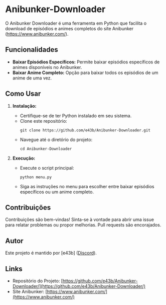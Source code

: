 # Anibunker-Downloader

O Anibunker Downloader é uma ferramenta em Python que facilita o download de episódios e animes completos do site Anibunker (https://www.anibunker.com/).

## Funcionalidades

- **Baixar Episódios Específicos:** Permite baixar episódios específicos de animes disponíveis no Anibunker.
- **Baixar Anime Completo:** Opção para baixar todos os episódios de um anime de uma vez.

## Como Usar

1. **Instalação:**
   - Certifique-se de ter Python instalado em seu sistema.
   - Clone este repositório:
     ```
     git clone https://github.com/e43b/Anibunker-Downloader.git
     ```
   - Navegue até o diretório do projeto:
     ```
     cd Anibunker-Downloader
     ```

2. **Execução:**
   - Execute o script principal:
     ```
     python menu.py
     ```
   - Siga as instruções no menu para escolher entre baixar episódios específicos ou um anime completo.

## Contribuições

Contribuições são bem-vindas! Sinta-se à vontade para abrir uma issue para relatar problemas ou propor melhorias. Pull requests são encorajados.

## Autor

Este projeto é mantido por [e43b] ([Discord](https://discord.gg/GgBbbjDkXu)).

## Links

- Repositório do Projeto: [https://github.com/e43b/Anibunker-Downloader/](https://github.com/e43b/Anibunker-Downloader/)
- Site Anibunker: [https://www.anibunker.com/](https://www.anibunker.com/)

